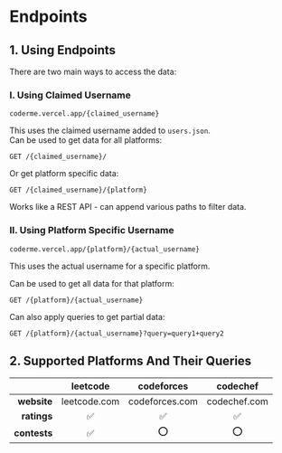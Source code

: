 # Endpoints

## 1. Using Endpoints
There are two main ways to access the data:  

### I. Using Claimed Username
`coderme.vercel.app/{claimed_username}`  

This uses the claimed username added to `users.json`.  
Can be used to get data for all platforms:
```
GET /{claimed_username}/
```

Or get platform specific data: 
```  
GET /{claimed_username}/{platform}
```

Works like a REST API - can append various paths to filter data.

### II. Using Platform Specific Username
`coderme.vercel.app/{platform}/{actual_username}`

This uses the actual username for a specific platform.

Can be used to get all data for that platform:
```
GET /{platform}/{actual_username} 
```

Can also apply queries to get partial data:
```
GET /{platform}/{actual_username}?query=query1+query2
```


## 2. Supported Platforms And Their Queries

|              | **leetcode** | **codeforces** | **codechef** |
|-------------:|:------------:|:--------------:|:------------:|
|  **website** | leetcode.com | codeforces.com | codechef.com |
|  **ratings** |      ✅       |       ✅        |      ✅       |
| **contests** |      ✅       |       ⭕        |      ⭕       |

